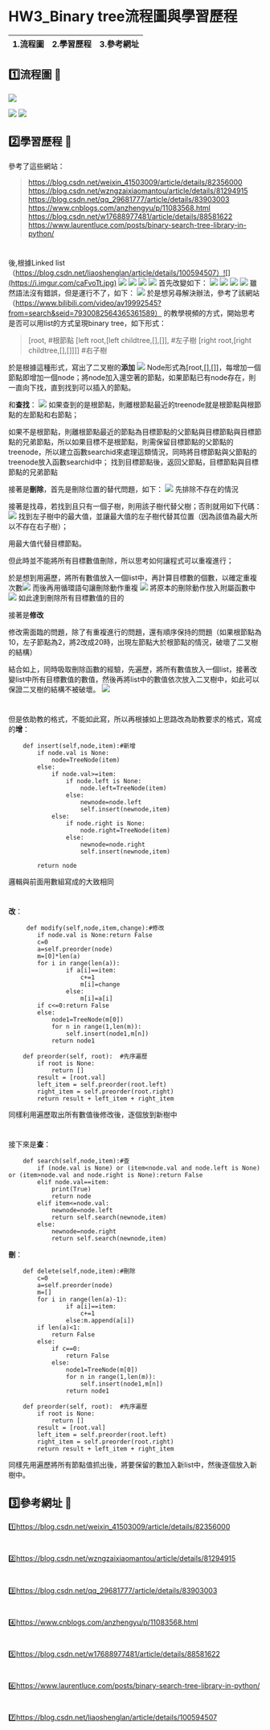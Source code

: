 # HW3_Binary tree流程圖與學習歷程


| 1.流程圖 | 2.學習歷程 | 3.參考網址 |
| -------- | -------- | -------- |
## :one:流程圖 :walking: 
![](https://i.imgur.com/9Gq47Ri.jpg)

![](https://i.imgur.com/fJaaal3.jpg)
![](https://i.imgur.com/fvLUtMZ.jpg)
## :two:學習歷程 :racehorse: 
參考了這些網站：
> https://blog.csdn.net/weixin_41503009/article/details/82356000
> https://blog.csdn.net/wzngzaixiaomantou/article/details/81294915
> https://blog.csdn.net/qq_29681777/article/details/83903003
> https://www.cnblogs.com/anzhengyu/p/11083568.html
> https://blog.csdn.net/w17688977481/article/details/88581622
> https://www.laurentluce.com/posts/binary-search-tree-library-in-python/
#
後,根據Linked list
（https://blog.csdn.net/liaoshenglan/article/details/100594507）![](https://i.imgur.com/caFvoTt.jpg)
![](https://i.imgur.com/6HHYexJ.jpg)
![](https://i.imgur.com/1RSW61X.jpg)
![](https://i.imgur.com/lTO9FZu.jpg)
![](https://i.imgur.com/Nkm6xig.jpg)
首先改變如下：
![](https://i.imgur.com/XmJzAVv.jpg)
![](https://i.imgur.com/94rq9dT.jpg)
![](https://i.imgur.com/dePLcpz.jpg)
![](https://i.imgur.com/CwWx5GE.jpg)
雖然語法沒有錯誤，但是運行不了，如下：
![](https://i.imgur.com/xGjVvlq.jpg)
於是想另尋解決辦法，參考了該網站（https://www.bilibili.com/video/av19992545?from=search&seid=7930082564365361589）
的教學視頻的方式，開始思考是否可以用list的方式呈現binary tree，如下形式：
> [root,						#根節點
> [left root,[left childtree,[],[]],		#左子樹
> [right root,[right childtree,[],[]]]]	#右子樹

於是根據這種形式，寫出了二叉樹的**添加**
![](https://i.imgur.com/ldDvB5H.jpg)
Node形式為[root,[],[]]，每增加一個節點即增加一個node；將node加入還空著的節點，如果節點已有node存在，則一直向下找，直到找到可以插入的節點。

和**查找**：
![](https://i.imgur.com/9Yjz4Py.jpg)
如果查到的是根節點，則離根節點最近的treenode就是根節點與根節點的左節點和右節點；

如果不是根節點，則離根節點最近的節點為目標節點的父節點與目標節點與目標節點的兄弟節點，所以如果目標不是根節點，則需保留目標節點的父節點的treenode，所以建立函數searchid來處理這類情況，同時將目標節點與父節點的treenode放入函數searchid中；
找到目標節點後，返回父節點，目標節點與目標節點的兄弟節點

接著是**刪除**，首先是刪除位置的替代問題，如下：
![](https://i.imgur.com/9ELJuHO.jpg)
先排除不存在的情況

接著是找尋，若找到且只有一個子樹，則用該子樹代替父樹；否則就用如下代碼：
![](https://i.imgur.com/VyOasFR.png)
找到左子樹中的最大值，並讓最大值的左子樹代替其位置（因為該值為最大所以不存在右子樹）；

用最大值代替目標節點。

但此時並不能將所有目標數值刪除，所以思考如何讓程式可以重複進行；

於是想到用遍歷，將所有數值放入一個list中，再計算目標數的個數，以確定重複次數![](https://i.imgur.com/E48Is8Q.png)
而後再用循環語句讓刪除動作重複
![](https://i.imgur.com/Fbavgyr.jpg)
將原本的刪除動作放入附屬函數中![](https://i.imgur.com/3yW8mnz.jpg)
如此達到刪除所有目標數值的目的

接著是**修改**

修改需面臨的問題，除了有重複進行的問題，還有順序保持的問題（如果根節點為10，左子節點為2，將2改成20時，出現左節點大於根節點的情況，破壞了二叉樹的結構）

結合如上，同時吸取刪除函數的經驗，先遍歷，將所有數值放入一個list，接著改變list中所有目標數值的數值，然後再將list中的數值依次放入二叉樹中，如此可以保證二叉樹的結構不被破壞。
![](https://i.imgur.com/ZyZk6h2.jpg)
#
但是依助教的格式，不能如此寫，所以再根據如上思路改為助教要求的格式，寫成的**增**：
```python=
    def insert(self,node,item):#新增
        if node.val is None:
            node=TreeNode(item)
        else:
            if node.val>=item:
                if node.left is None:
                    node.left=TreeNode(item)  
                else:
                    newnode=node.left
                    self.insert(newnode,item)
            else:
                if node.right is None:
                    node.right=TreeNode(item)
                else:
                    newnode=node.right
                    self.insert(newnode,item)
                
        return node
```
邏輯與前面用數組寫成的大致相同
# 
**改**：
```python=
     def modify(self,node,item,change):#修改
        if node.val is None:return False
        c=0
        a=self.preorder(node)
        m=[0]*len(a)
        for i in range(len(a)):
                if a[i]==item:
                    c+=1
                    m[i]=change 
                else:
                    m[i]=a[i]
        if c<=0:return False
        else:
            node1=TreeNode(m[0])
            for n in range(1,len(m)):
                self.insert(node1,m[n])
            return node1
    
    def preorder(self, root):  #先序遍歷    
        if root is None:            
            return []        
        result = [root.val]        
        left_item = self.preorder(root.left)        
        right_item = self.preorder(root.right)        
        return result + left_item + right_item

```
同樣利用遍歷取出所有數值後修改後，逐個放到新樹中
#
接下來是**查**：
```python=
    def search(self,node,item):#查
        if (node.val is None) or (item<node.val and node.left is None) or (item>node.val and node.right is None):return False
        elif node.val==item:
            print(True)
            return node
        elif item<=node.val:
            newnode=node.left
            return self.search(newnode,item)
        else:
            newnode=node.right
            return self.search(newnode,item)
```
**刪**：
```python=
    def delete(self,node,item):#刪除
        c=0
        a=self.preorder(node)
        m=[]
        for i in range(len(a)-1):
                if a[i]==item:
                    c+=1
                else:m.append(a[i])
        if len(a)<1:
            return False
        else:
            if c==0:
                return False
            else:
                node1=TreeNode(m[0])
                for n in range(1,len(m)):
                    self.insert(node1,m[n])
                return node1 
            
    def preorder(self, root):  #先序遍歷    
        if root is None:            
            return []        
        result = [root.val]        
        left_item = self.preorder(root.left)        
        right_item = self.preorder(root.right)        
        return result + left_item + right_item
```
同樣先用遍歷將所有節點值抓出後，將要保留的數加入新list中，然後逐個放入新樹中。

## :three:參考網址 :school: 
:one:https://blog.csdn.net/weixin_41503009/article/details/82356000
#
:two:https://blog.csdn.net/wzngzaixiaomantou/article/details/81294915
#
:three:https://blog.csdn.net/qq_29681777/article/details/83903003
#
:four:https://www.cnblogs.com/anzhengyu/p/11083568.html
#
:five:https://blog.csdn.net/w17688977481/article/details/88581622
#
:six:https://www.laurentluce.com/posts/binary-search-tree-library-in-python/
#
:seven:https://blog.csdn.net/liaoshenglan/article/details/100594507
